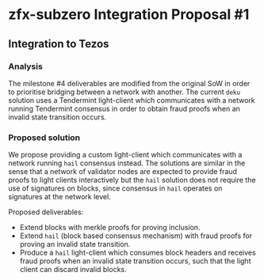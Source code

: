 # zfx-subzero Integration Proposal #1
## Integration to Tezos

### Analysis
The milestone #4 deliverables are modified from the original SoW in order to prioritise bridging between a network with another. The current `deku` solution uses a Tendermint light-client which communicates with a network running Tendermint consensus in order to obtain fraud proofs when an invalid state transition occurs.

### Proposed solution
We propose providing a custom light-client which communicates with a network running `hail` consensus instead. The solutions are similar in the sense that a network of validator nodes are expected to provide fraud proofs to light clients interactively but the `hail` solution does not require the use of signatures on blocks, since consensus in `hail` operates on signatures at the network level.

Proposed deliverables:

* Extend blocks with merkle proofs for proving inclusion.
* Extend `hail` (block based consensus mechanism) with fraud proofs for proving an invalid state transition.
* Produce a `hail` light-client which consumes block headers and receives fraud proofs when an invalid state transition occurs, such that the light client can discard invalid blocks.
